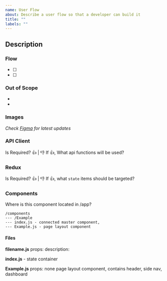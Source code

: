 ```yaml
---
name: User Flow
about: Describe a user flow so that a developer can build it
title: ""
labels: ""
---
```


## Description


### Flow

- [ ] 
- [ ] 


### Out of Scope
- 
- 


### Images
_Check [Figma](https://www.figma.com/file/Ppx9fKcZtVmUHI0eWIGU43xn/civic__elections--ux?node-id=485%3A454) for latest updates_


### API Client
Is Required? 👍 | 👎
If 👍, What api functions will be used? 


### Redux
Is Required? 👍 | 👎
If 👍, what `state` items should be targeted?

### Components
Where is this component located in /app?
```
/components
--- /Example
--- index.js - connected master component, 
--- Example.js - page layout component

```

#### Files
**filename.js**
props:
description:

**index.js** - state container

**Example.js**
props: none
page layout component, contains header, side nav, dashboard 



